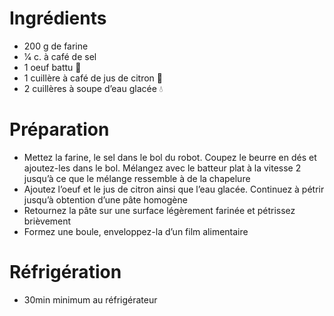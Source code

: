 # Ingrédients

* 200 g de farine
* 1⁄4 c. à café de sel
* 1 oeuf battu 🥚
* 1 cuillère à café de jus de citron 🍋
* 2 cuillères à soupe d’eau glacée 💧

# Préparation

* Mettez la farine, le sel dans le bol du robot. Coupez le beurre en dés et ajoutez-les dans le bol. Mélangez avec le batteur plat à la vitesse 2 jusqu’à ce que le mélange ressemble à de la chapelure
* Ajoutez l’oeuf et le jus de citron ainsi que l’eau glacée. Continuez à pétrir jusqu’à obtention d’une pâte homogène
* Retournez la pâte sur une surface légèrement farinée et pétrissez brièvement
* Formez une boule, enveloppez-la d’un film alimentaire

# Réfrigération

* 30min minimum au réfrigérateur
